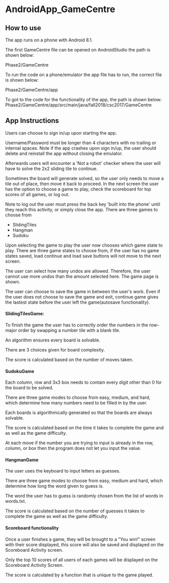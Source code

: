 # AndroidApp_GameCentre

## How to use
The app runs on a phone with Android 8.1.

The first GameCentre file can be opened on AndroidStudio the path is shown below:

Phase2/GameCentre

To run the code on a phone/emulator the app file has to run, the correct file is shown below:

Phase2/GameCentre/app

To got to the code for the functionality of the app, the path is shown below: 
Phase2/GameCentre/app/src/main/java/fall2018/csc2017/GameCentre



## App Instructions

Users can choose to sign in/up upon starting the app.

Username/Password must be longer than 4 characters with no trailing or internal spaces.
Note if the app crashes upon sign in/up, the user should delete and reinstall the app without closing the emulator.

Afterwards users will encounter a 'Not a robot' checker where the user will have to solve the 2x2 sliding tile to continue.

Sometimes the board will generate solved, so the user only needs to move a tile out of place, then move it back to proceed.
In the next screen the user has the option to choose a game to play, check the scoreboard for top scores of all games, or log out.

Note to log out the user must press the back key 'built into the phone' until they reach this activity, or simply close the app.
There are three games to choose from

 * SlidingTiles
 * Hangman
 * Sudoku

Upon selecting the game to play the user now chooses which game state to play. There are three game states to choose from, if the user has no game states saved, load continue and load save buttons will not move to the next screen.

The user can select how many undos are allowed. Therefore, the user cannot use more undos than the amount selected here.
The game page is shown.

The user can choose to save the game in between the user's work.
Even if the user does not choose to save the game and exit, continue game gives the lastest state before the user left the game(autosave functionality).


#### SlidingTilesGame:
To finish the game the user has to correctly order the numbers in the row-major order by swapping a number tile with a blank tile.

An algorithm ensures every board is solvable.

There are 3 choices given for board complexity.

The score is calculated based on the number of moves taken.


#### SudokuGame
Each column, row and 3x3 box needs to contain every digit other than 0 for the board to be solved.

There are three game modes to choose from easy, medium, and hard, which determine how many numbers need to be filled in by the user.

Each boards is algorithmically generated so that the boards are always solvable.

The score is calculated based on the time it takes to complete the game and as well as the game difficulty.

At each move if the number you are trying to input is already in the row, column, or box then the program does not let you input the value.


#### HangmanGame
The user uses the keyboard to input letters as guesses.

There are three game modes to choose from easy, medium and hard, which determine how long the word given to guess is.

The word the user has to guess is randomly chosen from the list of words in words.txt.

The score is calculated based on the number of guesses it takes to complete the game as well as the game difficulty.


#### Scoreboard functionality
Once a user finishes a game, they will be brought to a "You win!" screen with their score displayed, this score will also be
saved and displayed on the Scoreboard Activity screen.

Only the top 10 scores of all users of each games will be displayed on the Scoreboard Activity Screen.

The score is calculated by a function that is unique to the game played.
